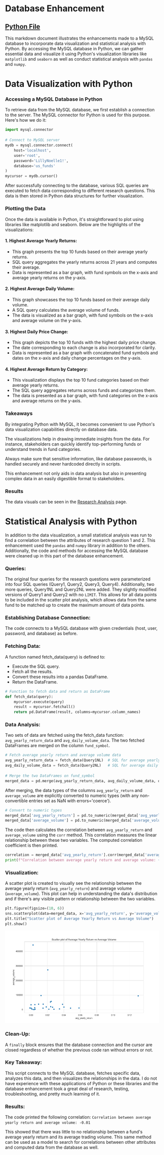 # Database Enhancement
## [Python File](/Resources/Enhancements.py)
This markdown document illustrates the enhancements made to a MySQL database to incorporate data visualization and statistical analysis with Python. By accessing the MySQL database in Python, we can gather essential data and visualize it using Python's visualization libraries like `matplotlib` and `seaborn` as well as conduct statistical analysis with `pandas` and `numpy`.

# Data Visualization with Python

### Accessing a MySQL Database in Python
To retrieve data from the MySQL database, we first establish a connection to the server. The MySQL connector for Python is used for this purpose. Here's how we do it:

```python
import mysql.connector

# Connect to MySQL server
mydb = mysql.connector.connect(
    host='localhost',
    user='root',
    password='LillyNoelle1!',
    database='us_funds'
)
mycursor = mydb.cursor()
```

After successfully connecting to the database, various SQL queries are executed to fetch data corresponding to different research questions. This data is then stored in Python data structures for further visualization.

### Plotting the Data
Once the data is available in Python, it's straightforward to plot using libraries like matplotlib and seaborn. Below are the highlights of the visualizations:

#### 1. Highest Average Yearly Returns:
- This graph presents the top 10 funds based on their average yearly returns.
- SQL query aggregates the yearly returns across 21 years and computes their average.
- Data is represented as a bar graph, with fund symbols on the x-axis and average yearly returns on the y-axis.

#### 2. Highest Average Daily Volume:
- This graph showcases the top 10 funds based on their average daily volume.
- A SQL query calculates the average volume of funds.
- The data is visualized as a bar graph, with fund symbols on the x-axis and average volume on the y-axis.

#### 3. Highest Daily Price Change:
- This graph depicts the top 10 funds with the highest daily price change.
- The date corresponding to each change is also incorporated for clarity.
- Data is represented as a bar graph with concatenated fund symbols and dates on the x-axis and daily change percentages on the y-axis.

#### 4. Highest Average Return by Category:
- This visualization displays the top 10 fund categories based on their average yearly returns.
- The SQL query aggregates returns across funds and categorizes them.
- The data is presented as a bar graph, with fund categories on the x-axis and average returns on the y-axis.

### Takeaways
By integrating Python with MySQL, it becomes convenient to use Python's data visualization capabilities directly on database data.

The visualizations help in drawing immediate insights from the data. For instance, stakeholders can quickly identify top-performing funds or understand trends in fund categories.

Always make sure that sensitive information, like database passwords, is handled securely and never hardcoded directly in scripts.

This enhancement not only aids in data analysis but also in presenting complex data in an easily digestible format to stakeholders.

### Results

The data visuals can be seen in the [Research Analysis](Research_Analysis.md) page.

# Statistical Analysis with Python

In addition to the data visualization, a small statistical analysis was run to find a correlation between the attributes of research question 1 and 2. This enhancement used the `pandas` and `numpy` library in addition to the others. Additionally, the code and methods for accessing the MySQL database were cleaned up in this part of the database enhancement.

### Queries:
The original four queries for the research questions were parameterized into four SQL queries (Query1, Query2, Query3, Query4). Additionally, two more queries, Query1NL and Query2NL were added. They slightly modified versions of Query1 and Query2 with no `LIMIT`. This allows for all data points to be included in the scatter plot analysis, which allows data from the same fund to be matched up to create the maximum amount of data points.

### Establishing Database Connection:
The code connects to a MySQL database with given credentials (host, user, password, and database) as before.

### Fetching Data:
A function named fetch_data(query) is defined to:
- Execute the SQL query.
- Fetch all the results.
- Convert these results into a pandas DataFrame.
- Return the DataFrame.

```python
# Function to fetch data and return as DataFrame
def fetch_data(query):
    mycursor.execute(query)
    result = mycursor.fetchall()
    return pd.DataFrame(result, columns=mycursor.column_names)
```

### Data Analysis:
Two sets of data are fetched using the fetch_data function: `avg_yearly_return_data` and `avg_daily_volume_data`.
The two fetched DataFrames are merged on the column `fund_symbol`.

```python
# Fetch average yearly return and average volume data
avg_yearly_return_data = fetch_data(Query1NL)  # SQL for average yearly return
avg_daily_volume_data = fetch_data(Query2NL)   # SQL for average daily volume

# Merge the two DataFrames on fund_symbol
merged_data = pd.merge(avg_yearly_return_data, avg_daily_volume_data, on="fund_symbol")
```

After merging, the data types of the columns `avg_yearly_return` and `average_volume` are explicitly converted to numeric types (with any non-convertible entries set as NaN with errors='coerce').

```python
# Convert to numeric types
merged_data['avg_yearly_return'] = pd.to_numeric(merged_data['avg_yearly_return'], errors='coerce')
merged_data['average_volume'] = pd.to_numeric(merged_data['average_volume'], errors='coerce')
```

The code then calculates the correlation between `avg_yearly_return` and `average_volume` using the `corr` method. This correlation measures the linear relationship between these two variables. The computed correlation coefficient is then printed.

```python
correlation = merged_data['avg_yearly_return'].corr(merged_data['average_volume'])
print(f"Correlation between average yearly return and average volume: {correlation:.2f}")
```

### Visualization:
A scatter plot is created to visually see the relationship between the average yearly return (`avg_yearly_return`) and average volume (`average_volume`). This plot can help in understanding the data's distribution and if there's any visible pattern or relationship between the two variables.

```python
plt.figure(figsize=(10, 6))
sns.scatterplot(data=merged_data, x='avg_yearly_return', y='average_volume')
plt.title("Scatter plot of Average Yearly Return vs Average Volume")
plt.show()
```

![Stat Analysis Scatter Plot](/Resources/Scatter_Plot_1.png)

### Clean-Up:
A `finally` block ensures that the database connection and the cursor are closed regardless of whether the previous code ran without errors or not.

### Key Takeaway:
This script connects to the MySQL database, fetches specific data, analyzes this data, and then visualizes the relationships in the data. I do not have experience with these applications of Python or these libraries and the database enhancement took a great deal of research, testing, troubleshooting, and pretty much learning of it.

### Results:
The code printed the following correlation:
`Correlation between average yearly return and average volume: -0.01`

This showed that there was little to no relationship between a fund's average yearly return and its average trading volume. This same method can be used as a model to search for correlations between other attributes and computed data from the database as well.
